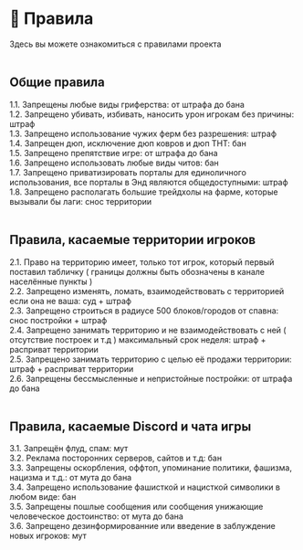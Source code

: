 # 📕 Правила

Здесь вы можете ознакомиться с правилами проекта
<br><br>
## Общие правила

1.1. Запрещены любые виды гриферства: от штрафа до бана<br>
1.2. Запрещено убивать, избивать, наносить урон игрокам без причины: штраф<br>
1.3. Запрещено использование чужих ферм без разрешения: штраф<br>
1.4. Запрещен дюп, исключение дюп ковров и дюп ТНТ: бан<br>
1.5. Запрещено препятствие игре: от штрафа до бана<br>
1.6. Запрещено использовать любые виды читов: бан<br>
1.7. Запрещено приватизировать порталы для единоличного использования, все порталы в Энд являются общедоступными: штраф <br>
1.8. Запрещено располагать большие трейдхолы на фарме, которые вызывали бы лаги: снос территории <br><br>

## Правила, касаемые территории игроков
2.1. Право на территорию имеет, только тот игрок, который первый поставил табличку ( границы должны быть обозначены в канале населённые пункты )<br>
2.2. Запрещено изменять, ломать, взаимодействовать с территорией если она не ваша: суд + штраф<br>
2.3. Запрещено строиться в радиусе 500 блоков/городов от спавна: снос постройки + штраф<br>
2.4. Запрещено занимать территорию и не взаимодействовать с ней ( отсутствие построек и т.д ) максимальный срок неделя: штраф + расприват территории<br>
2.5. Запрещено занимать территорию с целью её продажи территории: штраф + расприват территории<br>
2.6. Запрещены бессмысленные и непристойные постройки: от штрафа до бана<br><br>

## Правила, касаемые Discord и чата игры

3.1. Запрещён флуд, спам: мут<br>
3.2. Реклама посторонних серверов, сайтов и т.д: бан<br>
3.3. Запрещены оскорбления, оффтоп, упоминание политики, фашизма, нацизма и т.д.: от мута до бана<br>
3.4. Запрещено использование фашисткой и нацисткой символики в любом виде: бан<br>
3.5. Запрещены пошлые сообщения или сообщения унижающие человеческое достоинство: от мута до бана<br>
3.6.  Запрещено дезинформированние или введение в заблуждение новых игроков: мут<br>